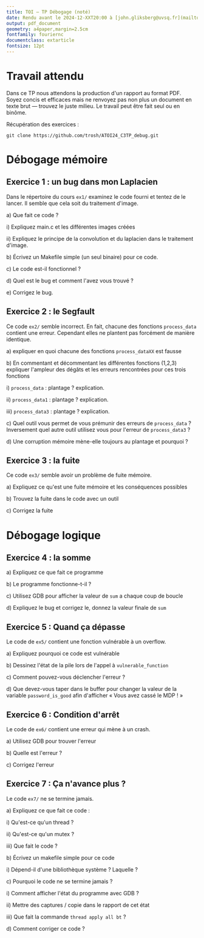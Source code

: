 ```yaml
---
title: TOI — TP Débogage (noté)
date: Rendu avant le 2024-12-XXT20:00 à [john.gliksberg@uvsq.fr](mailto:john.gliksberg@uvsq.fr)
output: pdf_document
geometry: a4paper,margin=2.5cm
fontfamily: fouriernc
documentclass: extarticle
fontsize: 12pt
---
```


# Travail attendu

Dans ce TP nous attendons la production d'un rapport au format PDF.
Soyez concis et efficaces mais ne renvoyez pas non plus un document en texte brut
— trouvez le juste milieu.
Le travail peut être fait seul ou en binôme.

Récupération des exercices :

    git clone https://github.com/trosh/ATOI24_C3TP_debug.git

# Débogage mémoire

## Exercice 1 : un bug dans mon Laplacien

Dans le répertoire du cours `ex1/` examinez le code fourni et tentez de le lancer.
Il semble que cela soit du traitement d'image.

a) Que fait ce code ?

   i) Expliquez main.c et les différentes images créées

   ii) Expliquez le principe de la convolution et du laplacien dans le traitement d'image.

b) Écrivez un Makefile simple (un seul binaire) pour ce code.

c) Le code est-il fonctionnel ?

d) Quel est le bug et comment l'avez vous trouvé ?

e) Corrigez le bug.

## Exercice 2 : le Segfault

Ce code `ex2/` semble incorrect.
En fait, chacune des fonctions `process_data` contient une erreur.
Cependant elles ne plantent pas forcément de manière identique.

a) expliquer en quoi chacune des fonctions `process_dataXX` est fausse

b) En commentant et décommentant les différentes fonctions (1,2,3) expliquer l'ampleur des
   dégâts et les erreurs rencontrées pour ces trois fonctions

   i) `process_data` : plantage ? explication.

   ii) `process_data1` : plantage ? explication.

   iii) `process_data3` : plantage ? explication.

c) Quel outil vous permet de vous prémunir des erreurs de `process_data` ?
   Inversement quel autre outil utilisez vous pour l'erreur de `process_data3` ?

d) Une corruption mémoire mène-elle toujours au plantage et pourquoi ?

## Exercice 3 : la fuite

Ce code `ex3/` semble avoir un problème de fuite mémoire.

a) Expliquez ce qu'est une fuite mémoire et les conséquences possibles

b) Trouvez la fuite dans le code avec un outil

c) Corrigez la fuite

# Débogage logique

## Exercice 4 : la somme

a) Expliquez ce que fait ce programme

b) Le programme fonctionne-t-il ?

c) Utilisez GDB pour afficher la valeur de `sum` a chaque coup de boucle

d) Expliquez le bug et corrigez le, donnez la valeur finale de `sum`

## Exercice 5 : Quand ça dépasse

Le code de `ex5/` contient une fonction vulnérable à un overflow.

a) Expliquez pourquoi ce code est vulnérable

b) Dessinez l'état de la pile lors de l'appel à `vulnerable_function`

c) Comment pouvez-vous déclencher l'erreur ?

d) Que devez-vous taper dans le buffer pour changer la valeur de la variable
   `password_is_good` afin d'afficher « Vous avez cassé le MDP ! »

## Exercice 6 : Condition d'arrêt

Le code de `ex6/` contient une erreur qui mène à un crash.

a) Utilisez GDB pour trouver l'erreur

b) Quelle est l'erreur ?

c) Corrigez l'erreur

## Exercice 7 : Ça n'avance plus ?

Le code `ex7/` ne se termine jamais.

a) Expliquez ce que fait ce code :

   i) Qu'est-ce qu'un thread ?

   ii) Qu'est-ce qu'un mutex ?

   iii) Que fait le code ?

b) Écrivez un makefile simple pour ce code

   i) Dépend-il d'une bibliothèque système ? Laquelle ?

c) Pourquoi le code ne se termine jamais ?

   i) Comment afficher l'état du programme avec GDB ?

   ii) Mettre des captures / copie dans le rapport de cet état

   iii) Que fait la commande `thread apply all bt` ?

d) Comment corriger ce code ?
